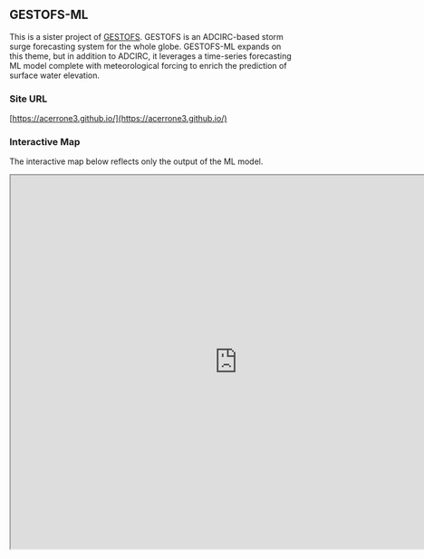## GESTOFS-ML
This is a sister project of [GESTOFS](https://gm-ling.github.io/GESTOFS-develop/).  GESTOFS is an ADCIRC-based storm surge forecasting system for the whole globe.  GESTOFS-ML expands on this theme, but in addition to ADCIRC, it leverages a time-series forecasting ML model complete with meteorological forcing to enrich the prediction of surface water elevation.

### Site URL
[https://acerrone3.github.io/](https://acerrone3.github.io/)

### Interactive Map
The interactive map below reflects only the output of the ML model.
<iframe src="https://www.google.com/maps/d/embed?mid=1x20MmD8tngH3iC0dzQzyUGJKY5raH6Y&ehbc=2E312F" width="800" height="660"></iframe>
